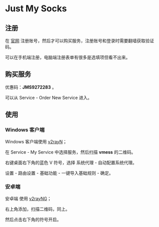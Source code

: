 # Just My Socks

## 注册

在 [官网](https://justmysocks3.net/members/index.php) 注册账号，然后才可以购买服务，注册账号和登录时需要翻墙获取验证码。

可以在手机端注册，电脑端注册表单有很多是选填项但看不出来。

## 购买服务

优惠码：**JMS9272283** 。

可以从 Service - Order New Service 进入。

## 使用

### Windows 客户端

Windows 客户端使用 [v2rayN](https://github.com/2dust/v2rayN/releases)；

在 Service - My Service 中选择服务，然后扫描 **vmess** 的二维码。

右键桌面右下角的蓝色 V 符号，选择 系统代理 - 自动配置系统代理。

设置 - 路由设置 - 基础功能 - 一键导入基础规则 - 确定。

### 安卓端

安卓端 使用 [v2rayNG](https://github.com/2dust/v2rayNG/releases)；

右上角添加，扫描二维码，同上。

然后点击右下角的符号开启。
